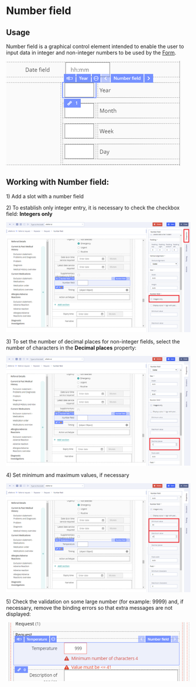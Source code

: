 # Number field

## Usage <a id="Numberfield-Usage"></a>

Number field is a graphical control element intended to enable the user to input data in integer and non-integer numbers to be used by the [Form](../ehr-forms-forms-in-detail/).

![](../.gitbook/assets/34841345.png)

## Working with Number field: <a id="Numberfield-WorkingwithNumberfield:"></a>

1\) Add a slot with a number field

2\) To establish only integer entry, it is necessary to check the checkbox field: **Integers only**

![](../.gitbook/assets/34840600.png)

3\) To set the number of decimal places for non-integer fields, select the number of characters in the **Decimal places** property:

![](../.gitbook/assets/34840637.png)

4\) Set minimum and maximum values, if necessary

![](../.gitbook/assets/34840638.png)

5\) Check the validation on some large number \(for example: 9999\) and, if necessary, remove the binding errors so that extra messages are not displayed:

![](../.gitbook/assets/34840650.png)

